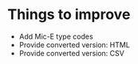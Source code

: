 
Things to improve
====================

* Add Mic-E type codes
* Provide converted version: HTML
* Provide converted version: CSV

